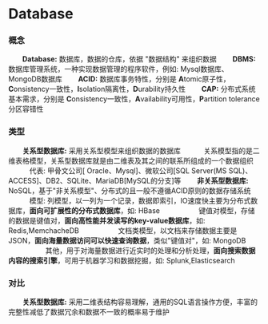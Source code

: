 # Database
### 概念
&emsp;&emsp;**Database:** 数据库，数据的仓库，依据 "数据结构" 来组织数据
&emsp;&emsp;**DBMS:** 数据库管理系统，一种实现数据管理的程序软件，例如: Mysql数据库、MongoDB数据库
&emsp;&emsp;**ACID:** 数据库事务特性，分别是 **A**tomic原子性，**C**onsistency一致性，**I**solation隔离性，**D**urability持久性
&emsp;&emsp;**CAP:** 分布式系统基本需求，分别是 **C**onsistency一致性，**A**vailability可用性，**P**artition tolerance分区容错性
### 类型
&emsp;&emsp;**关系型数据库:** 采用关系型模型来组织数据的数据库
&emsp;&emsp;&emsp;关系模型指的是二维表格模型，关系型数据库就是由二维表及其之间的联系所组成的一个数据组织
&emsp;&emsp;&emsp;代表: 甲骨文公司[ Oracle、Mysql]、微软公司[SQL Server(MS SQL)、ACCESS]、DB2、SQLite、MariaDB[MySQL的分支]等
&emsp;&emsp;**非关系型数据库:** NoSQL，基于"非关系模型"、分布式的且一般不遵循ACID原则的数据存储系统
&emsp;&emsp;&emsp;模型: 列模型，以一列为一个记录，数据即索引，IO速度快主要为分布式数据库，**面向可扩展性的分布式数据库**，如: HBase
&emsp;&emsp;&emsp;&emsp;&emsp; 键值对模型，存储的数据是键值对，**面向高性能并发读写的key-value数据库**，如: Redis,MemchacheDB
&emsp;&emsp;&emsp;&emsp;&emsp; 文档类模型，以文档来存储数据主要是JSON，**面向海量数据访问可以快速查询数据**，类似"键值对"，如: MongoDB
&emsp;&emsp;&emsp;&emsp;&emsp; 其他，用于对海量数据进行近实时的处理和分析处理，**面向搜索数据内容的搜索引擎**，可用于机器学习和数据挖掘，如: Splunk,Elasticsearch
### 对比
&emsp;&emsp;**关系型数据库:** 采用二维表结构容易理解，通用的SQL语言操作方便，丰富的完整性减低了数据冗余和数据不一致的概率易于维护
